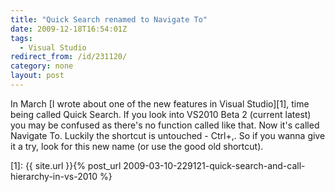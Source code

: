 ```yaml
---
title: "Quick Search renamed to Navigate To"
date: 2009-12-18T16:54:01Z
tags:
  - Visual Studio
redirect_from: /id/231120/
category: none
layout: post
---
```

In March [I wrote about one of the new features in Visual Studio][1], time being called Quick Search. If you look into VS2010 Beta 2 (current latest) you may be confused as there's no function called like that. Now it's called Navigate To. Luckily the shortcut is untouched - Ctrl+,. So if you wanna give it a try, look for this new name (or use the good old shortcut).

[1]: {{ site.url }}{% post_url 2009-03-10-229121-quick-search-and-call-hierarchy-in-vs-2010 %}